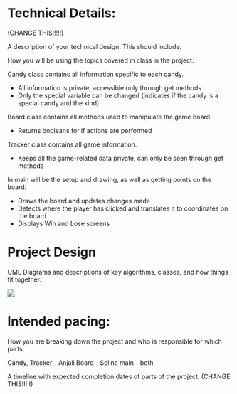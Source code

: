 
# Technical Details:

(CHANGE THIS!!!!!)

A description of your technical design. This should include: 
   
How you will be using the topics covered in class in the project.

Candy class contains all information specific to each candy.
+ All information is private, accessible only through get methods
+ Only the special variable can be changed (indicates if the candy is a special candy and the kind)

Board class contains all methods used to manipulate the game board.
+ Returns booleans for if actions are performed

Tracker class contains all game information.
+ Keeps all the game-related data private, can only be seen through get methods

In main will be the setup and drawing, as well as getting points on the board.
+ Draws the board and updates changes made
+ Detects where the player has clicked and translates it to coordinates on the board
+ Displays Win and Lose screens
     
# Project Design

UML Diagrams and descriptions of key algorithms, classes, and how things fit together.

![](image/UMLDIAGRAM.png)
    
# Intended pacing:

How you are breaking down the project and who is responsible for which parts.

Candy, Tracker - Anjali
Board - Selina
main - both

A timeline with expected completion dates of parts of the project. (CHANGE THIS!!!!!)



